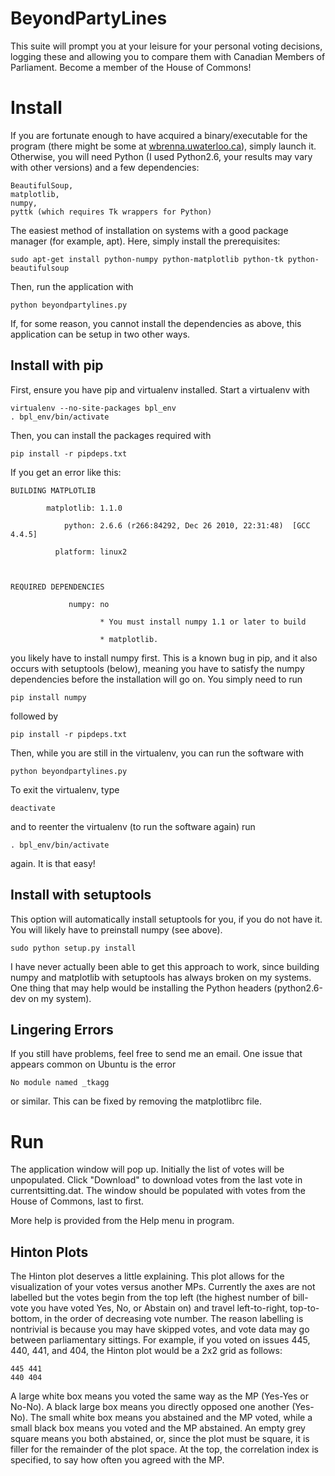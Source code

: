 BeyondPartyLines
===============

This suite will prompt you at your leisure for your personal voting decisions, 
logging these and allowing you to compare them with Canadian Members of Parliament. 
Become a member of the House of Commons! 




Install
=======

If you are fortunate enough to have acquired a binary/executable for the program 
(there might be some at 
[wbrenna.uwaterloo.ca](http://wbrenna.uwaterloo.ca/wilson/projects/beyondpartylines.php)), 
simply launch it. Otherwise, you will need Python (I used Python2.6, your results 
may vary with other versions) and a few dependencies:

	BeautifulSoup,
	matplotlib,
	numpy,
	pyttk (which requires Tk wrappers for Python)

The easiest method of installation on systems with a good package manager (for example, 
apt). Here, simply install the prerequisites:

	sudo apt-get install python-numpy python-matplotlib python-tk python-beautifulsoup

Then, run the application with

	python beyondpartylines.py


If, for some reason, you cannot install the dependencies as above, this application 
can be setup in two other ways.

Install with pip
----------------

First, ensure you have pip and virtualenv installed. Start a virtualenv with 

	virtualenv --no-site-packages bpl_env
	. bpl_env/bin/activate

Then, you can install the packages required with 

	pip install -r pipdeps.txt

If you get an error like this:

	BUILDING MATPLOTLIB

            matplotlib: 1.1.0

                python: 2.6.6 (r266:84292, Dec 26 2010, 22:31:48)  [GCC 4.4.5]

              platform: linux2



	REQUIRED DEPENDENCIES

                 numpy: no

                        * You must install numpy 1.1 or later to build

                        * matplotlib.
		
you likely have to install numpy first. This is a known bug in pip, and it also
occurs with setuptools (below), meaning you have to satisfy the numpy
dependencies before the installation will go on. You simply need to run

	pip install numpy

followed by 

	pip install -r pipdeps.txt

Then, while you are still in the virtualenv, you can run the software with

	python beyondpartylines.py

To exit the virtualenv, type

	deactivate

and to reenter the virtualenv (to run the software again) run

	. bpl_env/bin/activate

again. It is that easy!


Install with setuptools
-----------------------

This option will automatically install setuptools for you, if you do not have
it. You will likely have to preinstall numpy (see above).

	sudo python setup.py install

I have never actually been able to get this approach to work, since building numpy 
and matplotlib with setuptools has always broken on my systems. One thing that
may help would be installing the Python headers (python2.6-dev on my system).



Lingering Errors
----------------

If you still have problems, feel free to send me an email. One issue that
appears common on Ubuntu is the error

	No module named _tkagg

or similar. This can be fixed by removing the matplotlibrc file.



Run
====

The application window will pop up. Initially the list of votes will be unpopulated. 
Click "Download" to download votes from the last vote in currentsitting.dat. The 
window should be populated with votes from the House of Commons, last to first.

More help is provided from the Help menu in program. 


Hinton Plots
-------------

The Hinton plot deserves a little explaining. This plot allows for the
visualization of your votes versus another MPs. Currently the axes are not
labelled but the votes begin from the top left (the highest number of bill-vote
you have voted Yes, No, or Abstain on) and travel left-to-right, top-to-bottom,
in the order of decreasing vote number. The reason labelling is nontrivial is
because you may have skipped votes, and vote data may go between parliamentary
sittings. For example, if you voted on issues 445, 440, 441, and 404, the Hinton
plot would be a 2x2 grid as follows:

	445	441
	440	404

A large white box means you voted the same way as the MP (Yes-Yes or No-No). A
black large box means you directly opposed one another (Yes-No). The small white
box means you abstained and the MP voted, while a small black box means you
voted and the MP abstained. An empty grey square means you both abstained, or,
since the plot must be square, it is filler for the remainder of the plot space.
At the top, the correlation index is specified, to say how often you agreed with
the MP.
